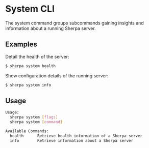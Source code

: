 # System CLI

The system command groups subcommands gaining insights and information about a running Sherpa server.

## Examples

Detail the health of the server:
```bash
$ sherpa system health
```

Show configuration details of the running server:
```bash
$ sherpa system info
```

## Usage
```bash
Usage:
  sherpa system [flags]
  sherpa system [command]

Available Commands:
  health      Retrieve health information of a Sherpa server
  info        Retrieve information about a Sherpa server
```
